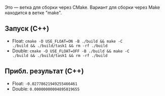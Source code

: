 Это — ветка для сборки через CMake. Вариант для сборки через Make находится в ветке "make".

## Запуск (C++)
- Float: <code>cmake -D USE_FLOAT=ON -B ./build && make -C ./build && ./build/task1 && rm -rf ./build</code>
- Double: <code>cmake -D USE_FLOAT=OFF -B ./build && make -C ./build && ./build/task1 && rm -rf ./build</code>

## Прибл. результат (C++)
- Float: <code>-0.02778621949255466461</code>
- Double: <code>0.00000000004895819655</code>